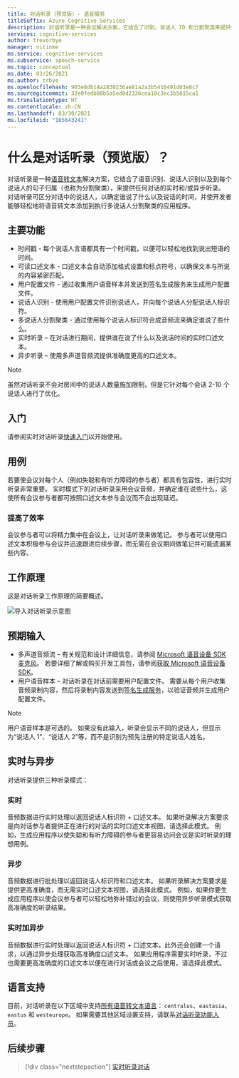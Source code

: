 ```yaml
---
title: 对话听录（预览版）- 语音服务
titleSuffix: Azure Cognitive Services
description: 对话听录是一种会议解决方案，它结合了识别、说话人 ID 和分割聚类来提供任何对话的听录。
services: cognitive-services
author: trevorbye
manager: nitinme
ms.service: cognitive-services
ms.subservice: speech-service
ms.topic: conceptual
ms.date: 03/26/2021
ms.author: trbye
ms.openlocfilehash: 903e8db14a2830236ae81a2a3b5416491d03e8c7
ms.sourcegitcommit: 32e0fedb80b5a5ed0d2336cea18c3ec3b5015ca1
ms.translationtype: HT
ms.contentlocale: zh-CN
ms.lasthandoff: 03/30/2021
ms.locfileid: "105643241"
---
```

# <a name="what-is-conversation-transcription-preview"></a>什么是对话听录（预览版）？

对话听录是一种[语音转文本](speech-to-text.md)解决方案，它结合了语音识别、说话人识别以及到每个说话人的句子归属（也称为分割聚类），来提供任何对话的实时和/或异步听录。 对话听录可区分对话中的说话人，以确定谁说了什么以及说话的时间，并使开发者能够轻松地将语音转文本添加到执行多说话人分割聚类的应用程序。

## <a name="key-features"></a>主要功能

- 时间戳 - 每个说话人言语都具有一个时间戳，以便可以轻松地找到说出短语的时间。
- 可读口述文本 - 口述文本会自动添加格式设置和标点符号，以确保文本与所说的内容紧密匹配。
- 用户配置文件 - 通过收集用户语音样本并发送到签名生成服务来生成用户配置文件。
- 说话人识别 - 使用用户配置文件识别说话人，并向每个说话人分配说话人标识符。
- 多说话人分割聚类 - 通过使用每个说话人标识符合成音频流来确定谁说了些什么。
- 实时听录 – 在对话进行期间，提供谁在说了什么以及说话时间的实时口述文本。
- 异步听录 – 使用多声道音频流提供准确度更高的口述文本。

> [!NOTE]
> 虽然对话听录不会对房间中的说话人数量施加限制，但是它针对每个会话 2-10 个说话人进行了优化。

## <a name="get-started"></a>入门

请参阅实时对话听录[快速入门](how-to-use-conversation-transcription.md)以开始使用。

## <a name="use-cases"></a>用例

若要使会议对每个人（例如失聪和有听力障碍的参与者）都具有包容性，进行实时听录非常重要。 实时模式下的对话听录采用会议音频，并确定谁在说些什么，这使所有会议参与者都可按照口述文本参与会议而不会出现延迟。

### <a name="improved-efficiency"></a>提高了效率

会议参与者可以将精力集中在会议上，让对话听录来做笔记。 参与者可以使用口述文本积极参与会议并迅速跟进后续步骤，而无需在会议期间做笔记并可能遗漏某些内容。

## <a name="how-it-works"></a>工作原理

这是对话听录工作原理的简要概述。

![导入对话听录示意图](media/scenarios/conversation-transcription-service.png)

## <a name="expected-inputs"></a>预期输入

- 多声道音频流 – 有关规范和设计详细信息，请参阅 [Microsoft 语音设备 SDK 麦克风](./speech-devices-sdk-microphone.md)。 若要详细了解或购买开发工具包，请参阅[获取 Microsoft 语音设备 SDK](./get-speech-devices-sdk.md)。
- 用户语音样本 – 对话听录在对话前需要用户配置文件。 需要从每个用户收集音频录制内容，然后将录制内容发送到[签名生成服务](https://aka.ms/cts/signaturegenservice)，以验证音频并生成用户配置文件。

> [!NOTE]
> 用户语音样本是可选的。 如果没有此输入，听录会显示不同的说话人，但显示为“说话人 1”、“说话人 2”等，而不是识别为预先注册的特定说话人姓名。


## <a name="real-time-vs-asynchronous"></a>实时与异步

对话听录提供三种听录模式：

### <a name="real-time"></a>实时

音频数据进行实时处理以返回说话人标识符 + 口述文本。 如果听录解决方案要求是向对话参与者提供正在进行的对话的实时口述文本视图，请选择此模式。 例如，生成应用程序以使失聪和有听力障碍的参与者更容易访问会议是实时听录的理想用例。

### <a name="asynchronous"></a>异步

音频数据进行批处理以返回说话人标识符和口述文本。 如果听录解决方案要求是提供更高准确度，而无需实时口述文本视图，请选择此模式。 例如，如果你要生成应用程序以使会议参与者可以轻松地弥补错过的会议，则使用异步听录模式获取高准确度的听录结果。

### <a name="real-time-plus-asynchronous"></a>实时加异步

音频数据进行实时处理以返回说话人标识符 + 口述文本，此外还会创建一个请求，以通过异步处理获取高准确度口述文本。 如果应用程序需要实时听录，不过也需要更高准确度的口述文本以便在进行对话或会议之后使用，请选择此模式。

## <a name="language-support"></a>语言支持

目前，对话听录在以下区域中支持[所有语音转文本语言](language-support.md#speech-to-text)： `centralus`、`eastasia`、`eastus` 和 `westeurope`。 如果需要其他区域设置支持，请联系[对话听录功能人员](mailto:CTSFeatureCrew@microsoft.com)。

## <a name="next-steps"></a>后续步骤

> [!div class="nextstepaction"]
> [实时听录对话](how-to-use-conversation-transcription.md)
